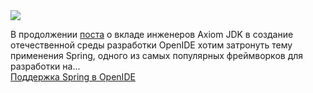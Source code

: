 <!--2025-03-26 13:57:24-->
<div class="yb">
  <div class="rss smaller1 habr"><img src="https://habrastorage.org/getpro/habr/upload_files/028/d83/990/028d839903093a0acbc17c2e7b082e3f.jpg" /><p>В продолжении <a href="https://habr.com/ru/companies/axiomjdk/posts/871352/">поста</a> о вкладе инженеров Axiom JDK в создание отечественной среды разработки OpenIDE хотим затронуть тему применения Spring, одного из самых популярных фреймворков для разработки на... <br><a class="light" href="https://habr.com/ru/companies/axiomjdk/news/894352/?utm_source=habrahabr&utm_medium=rss&utm_campaign=894352">Поддержка Spring в OpenIDE</a></div>
</div>
